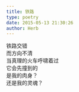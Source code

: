 ```yaml
---  
title: 铁路  
type: poetry  
date: 2015-05-13 21:30:26  
author: Herb    
---  
```

铁路交错  
而方向不清  
当真理的火车呼啸着过  
它会先撞到的  
是我的肉身？  
还是我的灵魂？